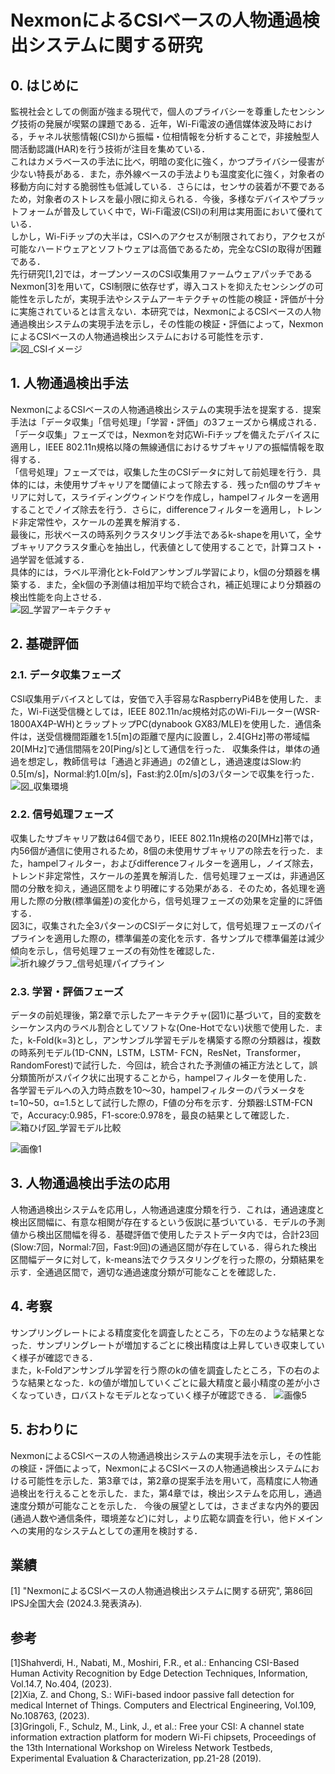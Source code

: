 # NexmonによるCSIベースの人物通過検出システムに関する研究
## 0. はじめに 
監視社会としての側面が強まる現代で，個人のプライバシーを尊重したセンシング技術の発展が喫緊の課題である．近年，Wi-Fi電波の通信媒体波及時における，チャネル状態情報(CSI)から振幅・位相情報を分析することで，非接触型人間活動認識(HAR)を行う技術が注目を集めている．  
これはカメラベースの手法に比べ，明暗の変化に強く，かつプライバシー侵害が少ない特長がある．また，赤外線ベースの手法よりも温度変化に強く，対象者の移動方向に対する脆弱性も低減している．さらには，センサの装着が不要であるため，対象者のストレスを最小限に抑えられる．今後，多様なデバイスやプラットフォームが普及していく中で，Wi-Fi電波(CSI)の利用は実用面において優れている．  
しかし，Wi-Fiチップの大半は，CSIへのアクセスが制限されており，アクセスが可能なハードウェアとソフトウェアは高価であるため，完全なCSIの取得が困難である．  
先行研究[1,2]では，オープンソースのCSI収集用ファームウェアパッチであるNexmon[3]を用いて，CSI制限に依存せず，導入コストを抑えたセンシングの可能性を示したが，実現手法やシステムアーキテクチャの性能の検証・評価が十分に実施されているとは言えない．本研究では，NexmonによるCSIベースの人物通過検出システムの実現手法を示し，その性能の検証・評価によって，NexmonによるCSIベースの人物通過検出システムにおける可能性を示す．  
![図_CSIイメージ](https://github.com/haradakaito/PassageDetection/assets/75819611/c9ebc7a3-a9cb-43da-a217-99322f136b2d)

## 1. 人物通過検出手法
NexmonによるCSIベースの人物通過検出システムの実現手法を提案する．提案手法は「データ収集」「信号処理」「学習・評価」の3フェーズから構成される．
「データ収集」フェーズでは，Nexmonを対応Wi-Fiチップを備えたデバイスに適用し，IEEE 802.11n規格以降の無線通信におけるサブキャリアの振幅情報を取得する．  
「信号処理」フェーズでは，収集した生のCSIデータに対して前処理を行う．具体的には，未使用サブキャリアを閾値によって除去する．残ったn個のサブキャリアに対して，スライディングウィンドウを作成し，hampelフィルターを適用することでノイズ除去を行う．さらに，differenceフィルターを適用し，トレンド非定常性や，スケールの差異を解消する．  
最後に，形状ベースの時系列クラスタリング手法であるk-shapeを用いて，全サブキャリアクラスタ重心を抽出し，代表値として使用することで，計算コスト・過学習を低減する．  
具体的には，ラベル平滑化とk-Foldアンサンブル学習により，k個の分類器を構築する．また，全k個の予測値は相加平均で統合され，補正処理により分類器の検出性能を向上させる．  
![図_学習アーキテクチャ](https://github.com/haradakaito/PassageDetection/assets/75819611/d8fb586b-fbc3-4255-ada5-68a214ee7de5)

## 2. 基礎評価
### 2.1. データ収集フェーズ
CSI収集用デバイスとしては，安価で入手容易なRaspberryPi4Bを使用した．また，Wi-Fi送受信機としては，IEEE 802.11n/ac規格対応のWi-Fiルーター(WSR-1800AX4P-WH)とラップトップPC(dynabook GX83/MLE)を使用した．通信条件は，送受信機間距離を1.5[m]の距離で屋内に設置し，2.4[GHz]帯の帯域幅20[MHz]で通信間隔を20[Ping/s]として通信を行った．
収集条件は，単体の通過を想定し，教師信号は「通過と非通過」の2値とし，通過速度はSlow:約0.5[m/s]，Normal:約1.0[m/s]，Fast:約2.0[m/s]の3パターンで収集を行った．  
![図_収集環境](https://github.com/haradakaito/PassageDetection/assets/75819611/b69ad1bc-46a9-4260-b83e-b59eaf6d422a)

### 2.2. 信号処理フェーズ
収集したサブキャリア数は64個であり，IEEE 802.11n規格の20[MHz]帯では，内56個が通信に使用されるため，8個の未使用サブキャリアの除去を行った．また，hampelフィルター，およびdifferenceフィルターを適用し，ノイズ除去，トレンド非定常性，スケールの差異を解消した．信号処理フェーズは，非通過区間の分散を抑え，通過区間をより明確にする効果がある．そのため，各処理を適用した際の分散(標準偏差)の変化から，信号処理フェーズの効果を定量的に評価する．  
図3に，収集された全3パターンのCSIデータに対して，信号処理フェーズのパイプラインを適用した際の，標準偏差の変化を示す．各サンプルで標準偏差は減少傾向を示し，信号処理フェーズの有効性を確認した．  
![折れ線グラフ_信号処理パイプライン](https://github.com/haradakaito/PassageDetection/assets/75819611/f0a36bce-82b9-4c33-8544-c752239b2207)

### 2.3. 学習・評価フェーズ
データの前処理後，第2章で示したアーキテクチャ(図1)に基づいて，目的変数をシーケンス内のラベル割合としてソフトな(One-Hotでない)状態で使用した．また，k-Fold(k=3)とし，アンサンブル学習モデルを構築する際の分類器は，複数の時系列モデル(1D-CNN，LSTM，LSTM- FCN，ResNet，Transformer，RandomForest)で試行した．今回は，統合された予測値の補正方法として，誤分類箇所がスパイク状に出現することから，hampelフィルターを使用した．  
各学習モデルへの入力時点数を10～30，hampelフィルターのパラメータをt=10~50，α=1.5として試行した際の，F値の分布を示す．分類器:LSTM-FCNで，Accuracy:0.985，F1-score:0.978を，最良の結果として確認した．  
![箱ひげ図_学習モデル比較](https://github.com/haradakaito/PassageDetection/assets/75819611/4e14fc27-e78a-44d8-822c-3dccc273f3ae)

![画像1](https://github.com/haradakaito/PassageDetection/assets/75819611/0cc96818-fd5b-463d-8b53-60408827326f)

## 3. 人物通過検出手法の応用
人物通過検出システムを応用し，人物通過速度分類を行う．これは，通過速度と検出区間幅に、有意な相関が存在するという仮説に基づいている．モデルの予測値から検出区間幅を得る．基礎評価で使用したテストデータ内では，合計23回(Slow:7回，Normal:7回，Fast:9回)の通過区間が存在している．得られた検出区間幅データに対して，k-means法でクラスタリングを行った際の，分類結果を示す．全通過区間で，適切な通過速度分類が可能なことを確認した．  

## 4. 考察
サンプリングレートによる精度変化を調査したところ，下の左のような結果となった．サンプリングレートが増加するごとに検出精度は上昇していき収束していく様子が確認できる．  
また，k-Foldアンサンブル学習を行う際のkの値を調査したところ，下の右のような結果となった．kの値が増加していくごとに最大精度と最小精度の差が小さくなっていき，ロバストなモデルとなっていく様子が確認できる．
![画像5](https://github.com/haradakaito/PassageDetection/assets/75819611/ec7fc8cb-8a04-4ad2-87e9-f75575175a56)


## 5. おわりに
NexmonによるCSIベースの人物通過検出システムの実現手法を示し，その性能の検証・評価によって，NexmonによるCSIベースの人物通過検出システムにおける可能性を示した．第3章では，第2章の提案手法を用いて，高精度に人物通過検出を行えることを示した．また，第4章では，検出システムを応用し，通過速度分類が可能なことを示した．
今後の展望としては，さまざまな内外的要因(通過人数や通信条件，環境差など)に対し，より広範な調査を行い，他ドメインへの実用的なシステムとしての運用を検討する．  

## 業績
[1] "NexmonによるCSIベースの人物通過検出システムに関する研究", 第86回IPSJ全国大会 (2024.3.発表済み).

## 参考
[1]Shahverdi, H., Nabati, M., Moshiri, F.R., et al.: Enhancing CSI-Based Human Activity Recognition by Edge Detection Techniques, Information, Vol.14.7, No.404, (2023).  
[2]Xia, Z. and Chong, S.: WiFi-based indoor passive fall detection for medical Internet of Things. Computers and Electrical Engineering, Vol.109, No.108763, (2023).  
[3]Gringoli, F., Schulz, M., Link, J., et al.: Free your CSI: A channel state information extraction platform for modern Wi-Fi chipsets, Proceedings of the 13th International Workshop on Wireless Network Testbeds, Experimental Evaluation & Characterization, pp.21-28 (2019).  
